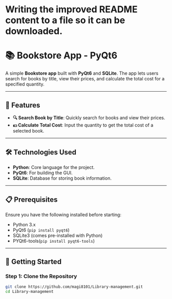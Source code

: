 # Writing the improved README content to a file so it can be downloaded.


# 📚 Bookstore App - PyQt6

A simple **Bookstore app** built with **PyQt6** and **SQLite**. The app lets users search for books by title, view their prices, and calculate the total cost for a specified quantity.

---

## 🌟 Features

- **🔍 Search Book by Title**: Quickly search for books and view their prices.
- **💵 Calculate Total Cost**: Input the quantity to get the total cost of a selected book.

---

## 🛠️ Technologies Used

- **Python**: Core language for the project.
- **PyQt6**: For building the GUI.
- **SQLite**: Database for storing book information.

---

## 📋 Prerequisites

Ensure you have the following installed before starting:

- Python 3.x
- PyQt6 (`pip install pyqt6`)
- SQLite3 (comes pre-installed with Python)
- PYQt6-tools(`pip install pyqt6-tools`)

---

## 🚀 Getting Started

### Step 1: Clone the Repository

```bash
git clone https://github.com/magi8101/Library-management.git
cd Library-management

